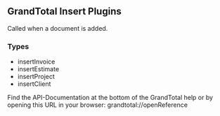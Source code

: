 ## GrandTotal Insert Plugins

Called when a document is added.
### Types
- insertInvoice
- insertEstimate
- insertProject
- insertClient

Find the API-Documentation at the bottom of the GrandTotal help or by opening this URL in your browser:
grandtotal://openReference
